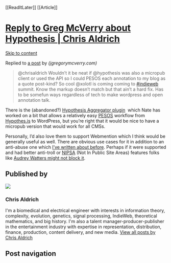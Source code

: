 [[ReadItLater]] [[Article]]

# [Reply to Greg McVerry about Hypothesis | Chris Aldrich](https://boffosocko.com/2018/05/31/reply-to-greg-mcverry-about-hypothesis/)

[Skip to content](https://boffosocko.com/2018/05/31/reply-to-greg-mcverry-about-hypothesis/#content)

Replied to [a post](https://jgregorymcverry.com/3026-2/) by *(jgregorymcverry.com)*

> @chrisaldrich Wouldn’t it be neat if @hypothesis was also a micropub client or used the API so I could PESOS each annotation to my blog as a quote post-kind? So cool @xolotl is coming coming to [#indieweb](https://boffosocko.com/tag/indieweb/) summit. Know the markup doesn’t match but that ain’t a hard fix. Has to be somefun ways regardless of tech to make wordpress and open annotation talk.

There is the (abandoned?) [Hypothesis Aggregator plugin](https://github.com/kshaffer/hypothesis_aggregator)  which Nate has worked on a bit that allows a relatively easy [PESOS](https://indieweb.org/PESOS) workflow from [Hypothes.is](https://web.hypothes.is/) to WordPress, but you’re right that it would be nice to have a micropub version that would work for all CMSs.

Personally, I’d also love them to support Webmention which I think would be generally useful as well. There are obvious use cases for it in addition to an anti-abuse one which [I’ve written about before](https://boffosocko.com/2016/04/07/webmentions-for-improving-annotation-and-preventing-bullying-on-the-web/). Perhaps if it were supported and had better anti-troll or [NIPSA](https://indieweb.org/NIPSA) (Not In Public Site Areas) features folks like [Audrey Watters might not block it](https://boffosocko.com/2017/05/10/un-annotated-by-audrey-watters/).

## Published by

![](https://secure.gravatar.com/avatar/d5fb4e498fe609cc29b04e5b7ad688c4?s=56&d=identicon&r=pg)

### Chris Aldrich

I'm a biomedical and electrical engineer with interests in information theory, complexity, evolution, genetics, signal processing, IndieWeb, theoretical mathematics, and big history. I'm also a talent manager-producer-publisher in the entertainment industry with expertise in representation, distribution, finance, production, content delivery, and new media. [View all posts by Chris Aldrich](https://boffosocko.com/author/chrisaldrich/)

## Post navigation